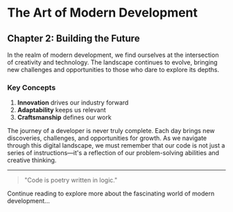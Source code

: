 # The Art of Modern Development

## Chapter 2: Building the Future

In the realm of modern development, we find ourselves at the intersection of creativity and technology. The landscape continues to evolve, bringing new challenges and opportunities to those who dare to explore its depths.

### Key Concepts

1. **Innovation** drives our industry forward
2. **Adaptability** keeps us relevant
3. **Craftsmanship** defines our work

The journey of a developer is never truly complete. Each day brings new discoveries, challenges, and opportunities for growth. As we navigate through this digital landscape, we must remember that our code is not just a series of instructions—it's a reflection of our problem-solving abilities and creative thinking.

---

> "Code is poetry written in logic."

Continue reading to explore more about the fascinating world of modern development...
